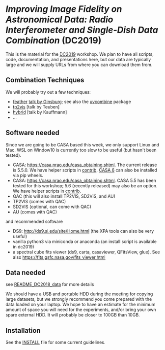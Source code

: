 # *Improving Image Fidelity on Astronomical Data: Radio Interferometer and Single-Dish Data Combination* (DC2019)

This is the material for the
[DC2019](https://www.lorentzcenter.nl/lc/web/2019/1179/info.php3?wsid=1179&venue=Oort)
workshop. We plan to have all scripts, code, documentation, and presentations here,
but our data are typically large and we will supply URLs from where you can download them
from.

## Combination Techniques

We will probably try out a few techniques:

   * [feather](https://casa.nrao.edu/casadocs/casa-5.4.1/image-combination/feather) [talk by Ginsburg](https://keflavich.github.io/talks/FeatheringPresentation/FeatheringPresentation.slides.html?transition=fast); see also the [uvcombine](https://github.com/radio-astro-tools/uvcombine/) package
   * [tp2vis](https://github.com/tp2vis/distribute) [talk by Teuben]
   * [hybrid](https://sites.google.com/site/jenskauffmann/research-notes/adding-zero-spa) [talk by Kauffmann]
   * ...

## Software needed

Since we are going to be CASA based this week, we only support Linux and Mac.
WSL on Window10 is currently too slow to be useful (but hasn't been tested).

   * CASA: https://casa.nrao.edu/casa_obtaining.shtml. The current release is 5.5.0. We have helper scripts
     in [contrib](contrib).  [CASA 6](https://science.nrao.edu/enews/casa_008/) can also be installed via pip wheels.
   * CASA: https://casa.nrao.edu/casa_obtaining.shtml. CASA 5.5 has been tested for this workshop; 5.6 (recently released) may also be an option. We have helper scripts
     in [contrib](contrib).
   * QAC (this will also install TP2VIS, SD2VIS, and AU)
   * TP2VIS (comes with QAC)
   * SD2VIS (optional, can come with QAC)
   * AU (comes with QAC)

and recommended software

   * DS9: http://ds9.si.edu/site/Home.html (the XPA tools can also be very useful)
   * vanilla python3 via miniconda or anaconda (an install script is available in dc2019)
   * a spectral cube fits viewer (ds9, carta, casaviewer, QFitsView, glue). See also https://fits.gsfc.nasa.gov/fits_viewer.html

## Data needed

see [README_DC2018_data](data/README_DC2019_data) for more details

We should have a USB and portable HDD during the meeting for copying large datasets, but
we strongly recommend you come prepared with the data loaded on your laptop. We hope to have an estimate for the minimum amount
of space you will need for the experiments, and/or bring your own spare external HDD. It will probably be closer to 100GB than 10GB.

## Installation

See the [INSTALL](INSTALL) file for some current guidelines.
